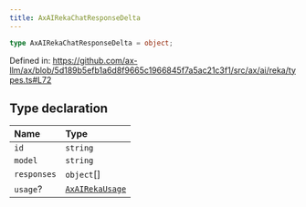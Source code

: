 ```yaml
---
title: AxAIRekaChatResponseDelta
---
```


```ts
type AxAIRekaChatResponseDelta = object;
```

Defined in: https://github.com/ax-llm/ax/blob/5d189b5efb1a6d8f9665c1966845f7a5ac21c3f1/src/ax/ai/reka/types.ts#L72

## Type declaration

| Name | Type |
| :------ | :------ |
| <a id="id"></a> `id` | `string` |
| <a id="model"></a> `model` | `string` |
| <a id="responses"></a> `responses` | `object`[] |
| <a id="usage"></a> `usage`? | [`AxAIRekaUsage`](/api/#03-apidocs/typealiasaxairekausage) |

